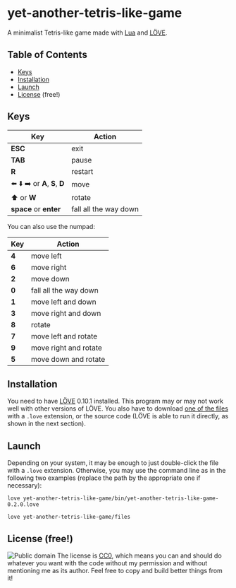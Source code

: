 # yet-another-tetris-like-game
A minimalist Tetris-like game made with [Lua](http://www.lua.org/) and [LÖVE](https://love2d.org/).

## Table of Contents
* [Keys](#keys)
* [Installation](#installation)
* [Launch](#launch)
* [License](#license-free) (free!)

## Keys
Key|Action
---|--------
**ESC** | exit
**TAB** | pause
**R** | restart
:arrow_left: :arrow_down: :arrow_right: or **A**, **S**, **D** | move
:arrow_up: or **W** | rotate
**space** or **enter** | fall all the way down

You can also use the numpad:

Key|Action
---|--------
**4** | move left
**6** | move right
**2** | move down
**0** | fall all the way down
**1** | move left and down
**3** | move right and down
**8** | rotate
**7** | move left and rotate
**9** | move right and rotate
**5** | move down and rotate

## Installation
You need to have [LÖVE](https://love2d.org/) 0.10.1 installed. This program may or may not work well with other versions of LÖVE. You also have to download [one of the files](https://github.com/Fornost461/yet-another-tetris-like-game/releases) with a `.love` extension, or the source code (LÖVE is able to run it directly, as shown in the next section).

## Launch
Depending on your system, it may be enough to just double-click the file with a `.love` extension. Otherwise, you may use the command line as in the following two examples (replace the path by the appropriate one if necessary):

`love yet-another-tetris-like-game/bin/yet-another-tetris-like-game-0.2.0.love`

`love yet-another-tetris-like-game/files`

## License (free!)
![Public domain](http://i.creativecommons.org/p/zero/1.0/88x31.png)
The license is [CC0](http://creativecommons.org/publicdomain/zero/1.0/), which means you can and should do whatever you want with the code without my permission and without mentioning me as its author. Feel free to copy and build better things from it!

